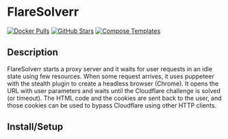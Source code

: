 # FlareSolverr

[![Docker Pulls](https://img.shields.io/docker/pulls/flaresolverr/flaresolverr?style=flat-square&color=607D8B&label=docker%20pulls&logo=docker)](https://hub.docker.com/r/flaresolverr/flaresolverr)
[![GitHub Stars](https://img.shields.io/github/stars/FlareSolverr/FlareSolverr?style=flat-square&color=607D8B&label=github%20stars&logo=github)](https://github.com/FlareSolverr/FlareSolverr)
[![Compose Templates](https://img.shields.io/static/v1?style=flat-square&color=607D8B&label=compose&message=templates)](https://github.com/GhostWriters/DockSTARTer/tree/main/compose/.apps/flaresolverr)

## Description

FlareSolverr starts a proxy server and it waits for user requests in an idle
state using few resources. When some request arrives, it uses puppeteer with the
stealth plugin to create a headless browser (Chrome). It opens the URL with user
parameters and waits until the Cloudflare challenge is solved (or timeout). The
HTML code and the cookies are sent back to the user, and those cookies can be
used to bypass Cloudflare using other HTTP clients.

## Install/Setup
